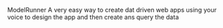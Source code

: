 ModelRunner
A very easy way to create dat driven web apps using your voice to design the app and then create ans query the data
